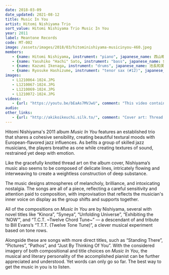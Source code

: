 ```yaml
---
date: 2018-03-09
date_updated: 2021-08-12
title: Music In You
artist: Hitomi Nishiyama Trio
sort_value: Hitomi Nishiyama Trio Music In You
year: 2011
label: Meantone Records
code: MT-002
image: /assets/images/2018/03/hitominishiyama-musicinyou-460.jpeg
members:
   - {name: Hitomi Nishiyama, instrument: "piano", japanese_name: 西山瞳, url: "http://hitominishiyama.net/"}
   - {name: Yasuhiko "Hachi" Sato, instrument: "bass", japanese_name: 佐藤“ハチ”恭彦, url: "https://twitter.com/hachi310"}
   - {name: Kazumi Ikenaga, instrument: "drums", japanese_name: 池長和美, url: "http://www.graphic-art.com/ikenaga/"}
   - {name: Ryosuke Hashizume, instrument: "tenor sax (#12)", japanese_name: 橋爪亮督, url: "http://www.ryohashizume.com/"}
images:
   - L1210064-1024.JPG
   - L1210067-1024.JPG
   - L1210069-1024.JPG
   - L1210072-1024.JPG
videos: 
   - {url: "https://youtu.be/bEaAs7MVJwU", comment: "This video contains samples of all the tracks on this album"}
audio:
other_links:
   - {url: "http://akikoikeuchi.silk.to/", comment: "Cover art: Thread sculpture by Akiko Ikeuchi"}
---
```

Hitomi Nishiyama's 2011 album *Music In You* features an established trio that shares a cohesive sensibility, creating beautiful textural moods with European-flavored jazz influences. As befits a group of skilled jazz musicians, the players breathe as one while creating textures of sound, restrained yet deep with emotion.

Like the gracefully knotted thread art on the album cover, Nishiyama’s music also seems to be composed of delicate lines, intricately flowing and interweaving to create a weightless construction of deep substance.

The music designs atmospheres of melancholy, brilliance, and intoxicating nostalgia. The songs are all of a piece, reflecting a careful sensitivity and attention paid to composition, with improvisation that reflects the musician's inner voice on display as the group shifts and supports together.

All of the compositions on *Music In You* are by Nishiyama, several with novel titles like “Kinora”, “Syneya”, “Unfolding Universe”, “Exhibiting the ‘NOW’”, and “T.C.T. ~Twelve Chord Tune~” — a descendant of and tribute to Bill Evans’s “T.T.T. (Twelve Tone Tune)”, a clever musical experiment based on tone rows.

Alongside these are songs with more direct titles, such as “Standing There”, “Pictures”, “Pathos”, and “Just By Thinking Of You”. With the considered imagery of both compositional and title choices on *Music In You*, the musical and literary personality of the accomplished pianist can be further appreciated and understood. Yet words can only go so far. The best way to get the music in you is to listen.



